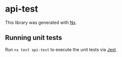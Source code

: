 # api-test

This library was generated with [Nx](https://nx.dev).

## Running unit tests

Run `nx test api-test` to execute the unit tests via [Jest](https://jestjs.io).
